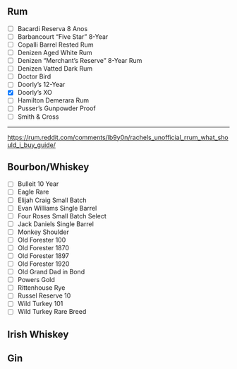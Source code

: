 ## Rum
- [ ] Bacardi Reserva 8 Anos
- [ ] Barbancourt “Five Star” 8-Year
- [ ] Copalli Barrel Rested Rum
- [ ] Denizen Aged White Rum
- [ ] Denizen “Merchant’s Reserve” 8-Year Rum
- [ ] Denizen Vatted Dark Rum
- [ ] Doctor Bird
- [ ] Doorly’s 12-Year
- [X] Doorly’s XO
- [ ] Hamilton Demerara Rum
- [ ] Pusser’s Gunpowder Proof
- [ ] Smith & Cross
---
https://rum.reddit.com/comments/lb9y0n/rachels_unofficial_rrum_what_should_i_buy_guide/  

## Bourbon/Whiskey
- [ ] Bulleit 10 Year
- [ ] Eagle Rare
- [ ] Elijah Craig Small Batch
- [ ] Evan Williams Single Barrel
- [ ] Four Roses Small Batch Select
- [ ] Jack Daniels Single Barrel
- [ ] Monkey Shoulder
- [ ] Old Forester 100
- [ ] Old Forester 1870
- [ ] Old Forester 1897
- [ ] Old Forester 1920
- [ ] Old Grand Dad in Bond
- [ ] Powers Gold
- [ ] Rittenhouse Rye
- [ ] Russel Reserve 10
- [ ] Wild Turkey 101
- [ ] Wild Turkey Rare Breed

## Irish Whiskey

## Gin
